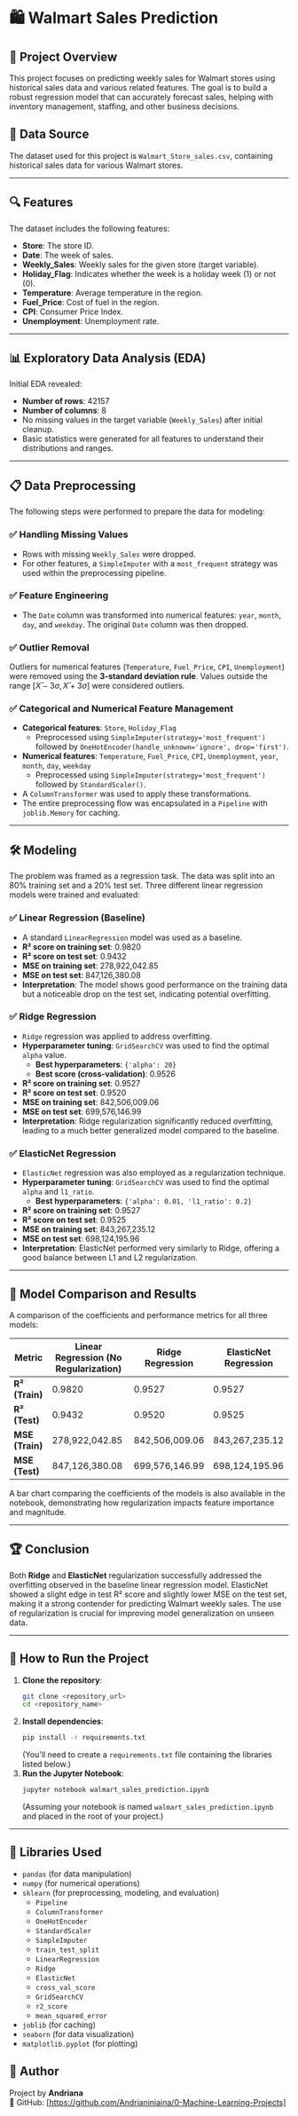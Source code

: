 # 🛍️ Walmart Sales Prediction

## 🎯 Project Overview

This project focuses on predicting weekly sales for Walmart stores using historical sales data and various related features. The goal is to build a robust regression model that can accurately forecast sales, helping with inventory management, staffing, and other business decisions.

## 📁 Data Source

The dataset used for this project is `Walmart_Store_sales.csv`, containing historical sales data for various Walmart stores.

---

## 🔍 Features

The dataset includes the following features:

- **Store**: The store ID.
- **Date**: The week of sales.
- **Weekly_Sales**: Weekly sales for the given store (target variable).
- **Holiday_Flag**: Indicates whether the week is a holiday week (1) or not (0).
- **Temperature**: Average temperature in the region.
- **Fuel_Price**: Cost of fuel in the region.
- **CPI**: Consumer Price Index.
- **Unemployment**: Unemployment rate.

---

## 📊 Exploratory Data Analysis (EDA)

Initial EDA revealed:

- **Number of rows**: 42157
- **Number of columns**: 8
- No missing values in the target variable (`Weekly_Sales`) after initial cleanup.
- Basic statistics were generated for all features to understand their distributions and ranges.

---

## 📋 Data Preprocessing

The following steps were performed to prepare the data for modeling:

### ✅ Handling Missing Values

- Rows with missing `Weekly_Sales` were dropped.
- For other features, a `SimpleImputer` with a `most_frequent` strategy was used within the preprocessing pipeline.

### ✅ Feature Engineering

- The `Date` column was transformed into numerical features: `year`, `month`, `day`, and `weekday`. The original `Date` column was then dropped.

### ✅ Outlier Removal

Outliers for numerical features (`Temperature`, `Fuel_Price`, `CPI`, `Unemployment`) were removed using the **3-standard deviation rule**. Values outside the range $[X̄ - 3σ, X̄ + 3σ]$ were considered outliers.

### ✅ Categorical and Numerical Feature Management

- **Categorical features**: `Store`, `Holiday_Flag`
  - Preprocessed using `SimpleImputer(strategy='most_frequent')` followed by `OneHotEncoder(handle_unknown='ignore', drop='first')`.
- **Numerical features**: `Temperature`, `Fuel_Price`, `CPI`, `Unemployment`, `year`, `month`, `day`, `weekday`
  - Preprocessed using `SimpleImputer(strategy='most_frequent')` followed by `StandardScaler()`.
- A `ColumnTransformer` was used to apply these transformations.
- The entire preprocessing flow was encapsulated in a `Pipeline` with `joblib.Memory` for caching.

---

## 🛠️ Modeling

The problem was framed as a regression task. The data was split into an 80% training set and a 20% test set. Three different linear regression models were trained and evaluated:

### ✅ Linear Regression (Baseline)

- A standard `LinearRegression` model was used as a baseline.
- **R² score on training set**: 0.9820
- **R² score on test set**: 0.9432
- **MSE on training set**: 278,922,042.85
- **MSE on test set**: 847,126,380.08
- **Interpretation**: The model shows good performance on the training data but a noticeable drop on the test set, indicating potential overfitting.

### ✅ Ridge Regression

- `Ridge` regression was applied to address overfitting.
- **Hyperparameter tuning**: `GridSearchCV` was used to find the optimal `alpha` value.
  - **Best hyperparameters**: `{'alpha': 20}`
  - **Best score (cross-validation)**: 0.9526
- **R² score on training set**: 0.9527
- **R² score on test set**: 0.9520
- **MSE on training set**: 842,506,009.06
- **MSE on test set**: 699,576,146.99
- **Interpretation**: Ridge regularization significantly reduced overfitting, leading to a much better generalized model compared to the baseline.

### ✅ ElasticNet Regression

- `ElasticNet` regression was also employed as a regularization technique.
- **Hyperparameter tuning**: `GridSearchCV` was used to find the optimal `alpha` and `l1_ratio`.
  - **Best hyperparameters**: `{'alpha': 0.01, 'l1_ratio': 0.2}`
- **R² score on training set**: 0.9527
- **R² score on test set**: 0.9525
- **MSE on training set**: 843,267,235.12
- **MSE on test set**: 698,124,195.96
- **Interpretation**: ElasticNet performed very similarly to Ridge, offering a good balance between L1 and L2 regularization.

---

## 📌 Model Comparison and Results

A comparison of the coefficients and performance metrics for all three models:

| Metric         | Linear Regression (No Regularization) | Ridge Regression | ElasticNet Regression |
|----------------|---------------------------------------|------------------|-----------------------|
| **R² (Train)** | 0.9820                                | 0.9527           | 0.9527                |
| **R² (Test)** | 0.9432                                | 0.9520           | 0.9525                |
| **MSE (Train)**| 278,922,042.85                        | 842,506,009.06   | 843,267,235.12        |
| **MSE (Test)** | 847,126,380.08                        | 699,576,146.99   | 698,124,195.96        |

A bar chart comparing the coefficients of the models is also available in the notebook, demonstrating how regularization impacts feature importance and magnitude.

---

## 🏆 Conclusion

Both **Ridge** and **ElasticNet** regularization successfully addressed the overfitting observed in the baseline linear regression model. ElasticNet showed a slight edge in test R² score and slightly lower MSE on the test set, making it a strong contender for predicting Walmart weekly sales. The use of regularization is crucial for improving model generalization on unseen data.

---

## 🚀 How to Run the Project

1.  **Clone the repository**:
    ```bash
    git clone <repository_url>
    cd <repository_name>
    ```
2.  **Install dependencies**:
    ```bash
    pip install -r requirements.txt
    ```
    (You'll need to create a `requirements.txt` file containing the libraries listed below.)
3.  **Run the Jupyter Notebook**:
    ```bash
    jupyter notebook walmart_sales_prediction.ipynb
    ```
    (Assuming your notebook is named `walmart_sales_prediction.ipynb` and placed in the root of your project.)

---

## 🔧 Libraries Used

-   `pandas` (for data manipulation)
-   `numpy` (for numerical operations)
-   `sklearn` (for preprocessing, modeling, and evaluation)
    -   `Pipeline`
    -   `ColumnTransformer`
    -   `OneHotEncoder`
    -   `StandardScaler`
    -   `SimpleImputer`
    -   `train_test_split`
    -   `LinearRegression`
    -   `Ridge`
    -   `ElasticNet`
    -   `cross_val_score`
    -   `GridSearchCV`
    -   `r2_score`
    -   `mean_squared_error`
-   `joblib` (for caching)
-   `seaborn` (for data visualization)
-   `matplotlib.pyplot` (for plotting)

## 👤 Author

Project by **Andriana**  
🔗 GitHub: [https://github.com/Andrianiniaina/0-Machine-Learning-Projects]
